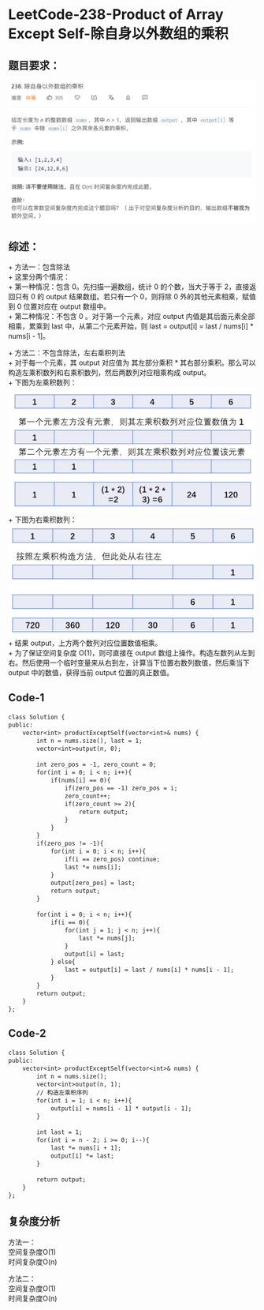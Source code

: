 # LeetCode-238-Product of Array Except Self-除自身以外数组的乘积

## 题目要求：
![avatar](https://github.com/JakeChanFangZiyuan20/MyLeetCode/blob/master/img/238.png)

## 综述：  
\+ 方法一：包含除法  
\+ 这里分两个情况：  
\+ 第一种情况：包含 0。先扫描一遍数组，统计 0 的个数，当大于等于 2，直接返回只有 0 的 output 结果数组。若只有一个 0，则将除 0 外的其他元素相乘，赋值到 0 位置对应在 output 数组中。  
\+ 第二种情况：不包含 0 。对于第一个元素，对应 output 内值是其后面元素全部相乘，累乘到 last 中，从第二个元素开始，则 last = output[i] = last / nums[i] * nums[i - 1]。

\+ 方法二：不包含除法，左右乘积列法  
\+ 对于每一个元素，其 output 对应值为 其左部分乘积 * 其右部分乘积。那么可以构造左乘积数列和右乘积数列，然后两数列对应相乘构成 output。  
\+ 下图为左乘积数列：  
![avatar](https://github.com/JakeChanFangZiyuan20/MyLeetCode/blob/master/img/238-1.png)
\+ 下图为右乘积数列：  
![avatar](https://github.com/JakeChanFangZiyuan20/MyLeetCode/blob/master/img/238-2.png)
\+ 结果 output，上方两个数列对应位置数值相乘。  
\+ 为了保证空间复杂度 O(1)，则可直接在 output 数组上操作。构造左数列从左到右。然后使用一个临时变量来从右到左，计算当下位置右数列数值，然后乘当下 output 中的数值，获得当前 output 位置的真正数值。  

## Code-1
```
class Solution {
public:
    vector<int> productExceptSelf(vector<int>& nums) {
        int n = nums.size(), last = 1;
        vector<int>output(n, 0);

        int zero_pos = -1, zero_count = 0;
        for(int i = 0; i < n; i++){
            if(nums[i] == 0){
                if(zero_pos == -1) zero_pos = i;
                zero_count++;
                if(zero_count >= 2){
                    return output;
                }
            }
        }
        if(zero_pos != -1){
            for(int i = 0; i < n; i++){
                if(i == zero_pos) continue;
                last *= nums[i];
            }
            output[zero_pos] = last;
            return output;
        }

        for(int i = 0; i < n; i++){
            if(i == 0){
                for(int j = 1; j < n; j++){
                    last *= nums[j];
                }
                output[i] = last;
            } else{
                last = output[i] = last / nums[i] * nums[i - 1];
            }
        }
        return output;
    }
};
```

## Code-2
```
class Solution {
public:
    vector<int> productExceptSelf(vector<int>& nums) {
        int n = nums.size();
        vector<int>output(n, 1);
        // 构造左乘积序列
        for(int i = 1; i < n; i++){
            output[i] = nums[i - 1] * output[i - 1];
        }

        int last = 1;
        for(int i = n - 2; i >= 0; i--){
            last *= nums[i + 1];
            output[i] *= last; 
        }
        
        return output;
    }
};
```


## 复杂度分析
方法一：  
空间复杂度O(1)  
时间复杂度O(n)  

方法二：  
空间复杂度O(1)  
时间复杂度O(n)  

